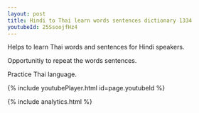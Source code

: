 ```yaml
---
layout: post
title: Hindi to Thai learn words sentences dictionary 1334 
youtubeId: 25SsoojfHz4
---
```

 
 
Helps to learn Thai words and sentences for Hindi speakers.

Opportunitiy to repeat the words sentences. 

Practice Thai language. 
 
{% include youtubePlayer.html id=page.youtubeId %}
 
 
{% include analytics.html %}